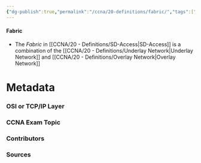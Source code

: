 ```yaml
---
{"dg-publish":true,"permalink":"/ccna/20-definitions/fabric/","tags":["defs_ccna"]}
---
```


#### Fabric
- The *Fabric* in [[CCNA/20 - Definitions/SD-Access\|SD-Access]] is a combination of the [[CCNA/20 - Definitions/Underlay Network\|Underlay Network]] and [[CCNA/20 - Definitions/Overlay Network\|Overlay Network]]







# Metadata
### OSI or TCP/IP Layer

### CCNA Exam Topic

### Contributors

### Sources

